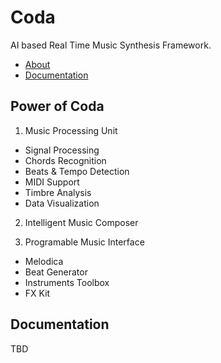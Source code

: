 # Coda
AI based Real Time Music Synthesis Framework.

 * [About](#about)
 * [Documentation](#documentation)


<a id="about"></a>
Power of Coda
-----------------
1. Music Processing Unit
  * Signal Processing
  * Chords Recognition
  * Beats & Tempo Detection
  * MIDI Support
  * Timbre Analysis
  * Data Visualization
  
2. Intelligent Music Composer

3. Programable Music Interface
  * Melodica
  * Beat Generator
  * Instruments Toolbox
  * FX Kit

<a id="documentation"></a>
Documentation
-----
TBD
